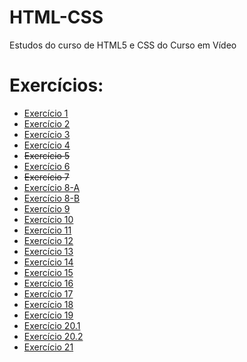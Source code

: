 # HTML-CSS
 Estudos do curso de HTML5 e CSS do Curso em Vídeo

<h1>Exercícios:</h1>

<ul>
    <li><a href="https://rafael-ma.github.io/html-css/Modulo2/Exercícios/ex001/">Exercício 1</a></li>
    <li><a href="https://rafael-ma.github.io/html-css/Modulo2/Exercícios/ex002/">Exercício 2</a></li>
    <li><a href="https://rafael-ma.github.io/html-css/Modulo2/Exercícios/ex003/">Exercício 3</a></li>
    <li><a href="https://rafael-ma.github.io/html-css/Modulo2/Exercícios/ex004/">Exercício 4</a></li>
    <li><del>Exercício 5</del></li>
    <li><a href="https://rafael-ma.github.io/html-css/Modulo2/Exercícios/ex006/">Exercício 6</a></li>
    <li><del>Exercício 7</del></li>
    <li><a href="https://rafael-ma.github.io/html-css/Modulo2/Exercícios/ex008-A/">Exercício 8-A</a></li>
    <li><a href="https://rafael-ma.github.io/html-css/Modulo2/Exercícios/ex008-B/">Exercício 8-B</a></li>
    <li><a href="https://rafael-ma.github.io/html-css/Modulo2/Exercícios/ex009/">Exercício 9</a></li>
    <li><a href="https://rafael-ma.github.io/html-css/Modulo2/Exercícios/ex010/">Exercício 10</a></li>
    <li><a href="https://rafael-ma.github.io/html-css/Modulo2/Exercícios/ex011/">Exercício 11</a></li>
    <li><a href="https://rafael-ma.github.io/html-css/Modulo2/Exercícios/ex012/">Exercício 12</a></li>
    <li><a href="https://rafael-ma.github.io/html-css/Modulo2/Exercícios/ex013/">Exercício 13</a></li>
    <li><a href="https://rafael-ma.github.io/html-css/Modulo2/Exercícios/ex014/">Exercício 14</a></li>
    <li><a href="https://rafael-ma.github.io/html-css/Modulo2/Exercícios/ex015/">Exercício 15</a></li>
    <li><a href="https://rafael-ma.github.io/html-css/Modulo2/Exercícios/ex016/">Exercício 16</a></li>
    <li><a href="https://rafael-ma.github.io/html-css/Modulo2/Exercícios/ex017/">Exercício 17</a></li>
    <li><a href="https://rafael-ma.github.io/html-css/Modulo2/Exercícios/ex018/">Exercício 18</a></li>
    <li><a href="https://rafael-ma.github.io/html-css/Modulo2/Exercícios/ex001/">Exercício 19</a></li>
    <li><a href="https://rafael-ma.github.io/html-css/Modulo2/Exercícios/ex020/caixa1.html">Exercício 20.1</a></li>
    <li><a href="https://rafael-ma.github.io/html-css/Modulo2/Exercícios/ex020/caixa2.html">Exercício 20.2</a></li>
    <li><a href="https://rafael-ma.github.io/html-css/Modulo2/Exercícios/ex021/">Exercício 21</a></li>
</ul>